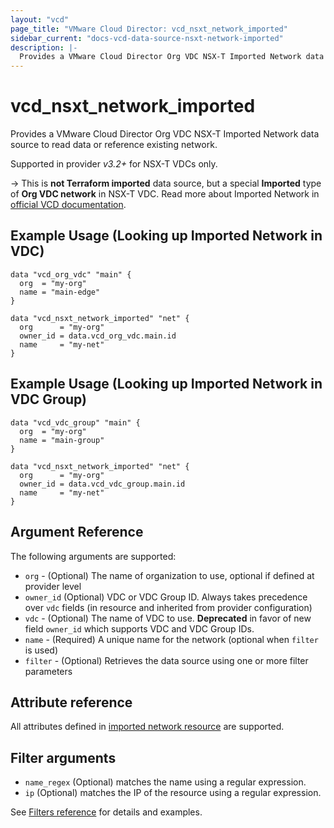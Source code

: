 ```yaml
---
layout: "vcd"
page_title: "VMware Cloud Director: vcd_nsxt_network_imported"
sidebar_current: "docs-vcd-data-source-nsxt-network-imported"
description: |-
  Provides a VMware Cloud Director Org VDC NSX-T Imported Network data source to read data or reference existing network.
---
```


# vcd\_nsxt\_network\_imported

Provides a VMware Cloud Director Org VDC NSX-T Imported Network data source to read data or reference existing network.

Supported in provider *v3.2+* for NSX-T VDCs only.

-> This is **not Terraform imported** data source, but a special **Imported** type of **Org VDC
network** in NSX-T VDC. Read more about Imported Network in [official VCD
documentation](https://docs.vmware.com/en/VMware-Cloud-Director/10.3/VMware-Cloud-Director-Tenant-Portal-Guide/GUID-FB303D62-67EA-4209-BE4D-C3746481BCC8.html).

## Example Usage (Looking up Imported Network in VDC)

```hcl
data "vcd_org_vdc" "main" {
  org  = "my-org"
  name = "main-edge"
}

data "vcd_nsxt_network_imported" "net" {
  org      = "my-org"
  owner_id = data.vcd_org_vdc.main.id
  name     = "my-net"
}
```

## Example Usage (Looking up Imported Network in VDC Group)

```hcl
data "vcd_vdc_group" "main" {
  org  = "my-org"
  name = "main-group"
}

data "vcd_nsxt_network_imported" "net" {
  org      = "my-org"
  owner_id = data.vcd_vdc_group.main.id
  name     = "my-net"
}
```

## Argument Reference

The following arguments are supported:

* `org` - (Optional) The name of organization to use, optional if defined at provider level
* `owner_id` (Optional) VDC or VDC Group ID. Always takes precedence over `vdc` fields (in resource
and inherited from provider configuration)
* `vdc` - (Optional) The name of VDC to use. **Deprecated**  in favor of new field `owner_id` which
  supports VDC and VDC Group IDs.
* `name` - (Required) A unique name for the network (optional when `filter` is used)
* `filter` - (Optional) Retrieves the data source using one or more filter parameters

## Attribute reference

All attributes defined in [imported network resource](/providers/vmware/vcd/latest/docs/resources/nsxt_network_imported#attribute-reference) are supported.

## Filter arguments

* `name_regex` (Optional) matches the name using a regular expression.
* `ip` (Optional) matches the IP of the resource using a regular expression.

See [Filters reference](/providers/vmware/vcd/latest/docs/guides/data_source_filters) for details and examples.
